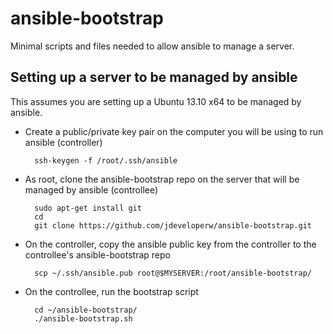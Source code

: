 ansible-bootstrap
=================

Minimal scripts and files needed to allow ansible to manage a server.

## Setting up a server to be managed by ansible

This assumes you are setting up a Ubuntu 13.10 x64 to be managed by ansible.

- Create a public/private key pair on the computer you will be using to run ansible (controller)

        ssh-keygen -f /root/.ssh/ansible

- As root, clone the ansible-bootstrap repo on the server that will be managed by ansible (controllee)

        sudo apt-get install git
        cd
        git clone https://github.com/jdeveloperw/ansible-bootstrap.git

- On the controller, copy the ansible public key from the controller to the controllee's ansible-bootstrap repo

        scp ~/.ssh/ansible.pub root@$MYSERVER:/root/ansible-bootstrap/

- On the controllee, run the bootstrap script

        cd ~/ansible-bootstrap/
        ./ansible-bootstrap.sh
